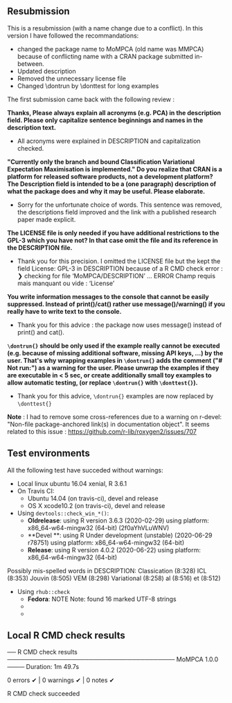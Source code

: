 ## Resubmission
This is a resubmission (with a name change due to a conflict). In this version I have followed the recommandations:

* changed the package name to MoMPCA (old name was MMPCA) because of conflicting name
  with a CRAN package submitted in-between.
* Updated description
* Removed the unnecessary license file
* Changed \dontrun by \donttest for long examples


The first submission came back with the following review :

__Thanks, Please always explain all acronyms (e.g. PCA) in the description field. Please only capitalize sentence beginnings and names in the description text.__

  * All acronyms were explained in DESCRIPTION and capitalization checked.


__"Currently only the branch and bound Classification Variational Expectation  Maximisation is
implemented." Do you realize that CRAN is a platform for released software products, not a development platform? The Description field is intended to be a (one paragraph) description of what the package does and why it may be useful. Please elaborate.__

 * Sorry for the unfortunate choice of words. This sentence was removed, the descriptions field improved and the link with a published research paper made explicit.

__The LICENSE file is only needed if you have additional restrictions to the GPL-3 which you have not? In that case omit the file and its reference in the DESCRIPTION file.__

 * Thank you for this precision. I omitted the LICENSE file but the kept the field License: GPL-3 in DESCRIPTION because of a R CMD check error : 
 ❯ checking for file ‘MoMPCA/DESCRIPTION’ ... ERROR
  Champ requis mais manquant ou vide :
    ‘License’

__You write information messages to the console that cannot be easily suppressed. Instead of print()/cat() rather use message()/warning() if you really have to write text to the console.__

 * Thank you for this advice : the package now uses message() instead of print() and cat(). 

__`\dontrun{}` should be only used if the example really cannot be executed (e.g. because of missing additional software, missing API keys, ...) by the user. That's why wrapping examples in `\dontrun{}` adds the comment ("# Not run:") as a warning for the user. Please unwrap the examples if they are executable in < 5 sec, or create additionally small toy examples to allow automatic testing, (or replace `\dontrun{}` with `\donttest{}`).__

 * Thank you for this advice, `\dontrun{}` examples are now replaced by `\donttest{}` 


__Note__ : I had to remove some cross-references due to a warning on r-devel: "Non-file package-anchored link(s) in documentation object". It seems related to this issue : 
https://github.com/r-lib/roxygen2/issues/707


## Test environments
All the following test have succeded without warnings:

  * Local linux ubuntu 16.04 xenial, R 3.6.1
  * On Travis CI:
    * Ubuntu 14.04 (on travis-ci), devel and release
    * OS X xcode10.2 (on travis-ci), devel and release
 * Using `devtools::check_win_*()`:
    * **Oldrelease**: using R version 3.6.3 (2020-02-29) using platform: x86_64-w64-mingw32 (64-bit) (2f0aYhVLuWNV)
    * **Devel **:  using R Under development (unstable) (2020-06-29 r78751) using platform: x86_64-w64-mingw32 (64-bit)
    * **Release**: using R version 4.0.2 (2020-06-22) using platform: x86_64-w64-mingw32 (64-bit)
    
Possibly mis-spelled words in DESCRIPTION:
  Classication (8:328)
  ICL (8:353)
  Jouvin (8:505)
  VEM (8:298)
  Variational (8:258)
  al (8:516)
  et (8:512)
  
  * Using `rhub::check`
    * **Fedora**: NOTE   Note: found 16 marked UTF-8 strings
    *
    *
    
## Local R CMD check results
── R CMD check results ─────────────────────────────────────── MoMPCA 1.0.0 ────
Duration: 1m 49.7s

0 errors ✔ | 0 warnings ✔ | 0 notes ✔

R CMD check succeeded
